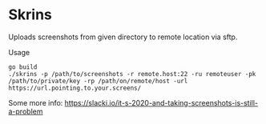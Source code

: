 # Skrins

Uploads screenshots from given directory to remote location via sftp. 

Usage

```
go build
./skrins -p /path/to/screenshots -r remote.host:22 -ru remoteuser -pk /path/to/private/key -rp /path/on/remote/host -url https://url.pointing.to.your.screens/
```

Some more info: https://slacki.io/it-s-2020-and-taking-screenshots-is-still-a-problem
